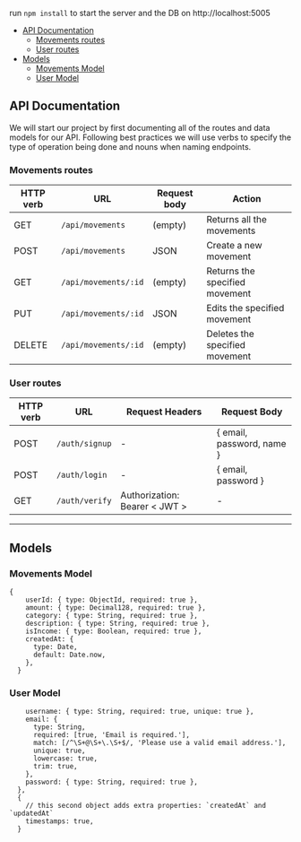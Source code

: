 run `npm install` to start the server and the DB on http://localhost:5005

- [API Documentation](#api-documentation)
  - [Movements routes](#movements-routes)
  - [User routes](#user-routes)
- [Models](#models)
  - [Movements Model](#movements-model)
  - [User Model](#user-model)

## API Documentation

We will start our project by first documenting all of the routes and data models for our API. Following best practices we will use verbs to specify the type of operation being done and nouns when naming endpoints.

### Movements routes

| HTTP verb | URL                  | Request body | Action                         |
| --------- | -------------------- | ------------ | ------------------------------ |
| GET       | `/api/movements`     | (empty)      | Returns all the movements      |
| POST      | `/api/movements`     | JSON         | Create a new movement          |
| GET       | `/api/movements/:id` | (empty)      | Returns the specified movement |
| PUT       | `/api/movements/:id` | JSON         | Edits the specified movement   |
| DELETE    | `/api/movements/:id` | (empty)      | Deletes the specified movement |

### User routes

| HTTP verb | URL            | Request Headers               | Request Body              |
| --------- | -------------- | ----------------------------- | ------------------------- |
| POST      | `/auth/signup` | -                             | { email, password, name } |
| POST      | `/auth/login`  | -                             | { email, password }       |
| GET       | `/auth/verify` | Authorization: Bearer < JWT > | -                         |

---

## Models

### Movements Model

```
{
    userId: { type: ObjectId, required: true },
    amount: { type: Decimal128, required: true },
    category: { type: String, required: true },
    description: { type: String, required: true },
    isIncome: { type: Boolean, required: true },
    createdAt: {
      type: Date,
      default: Date.now,
    },
  }
```

### User Model

```{
    username: { type: String, required: true, unique: true },
    email: {
      type: String,
      required: [true, 'Email is required.'],
      match: [/^\S+@\S+\.\S+$/, 'Please use a valid email address.'],
      unique: true,
      lowercase: true,
      trim: true,
    },
    password: { type: String, required: true },
  },
  {
    // this second object adds extra properties: `createdAt` and `updatedAt`
    timestamps: true,
  }
```
